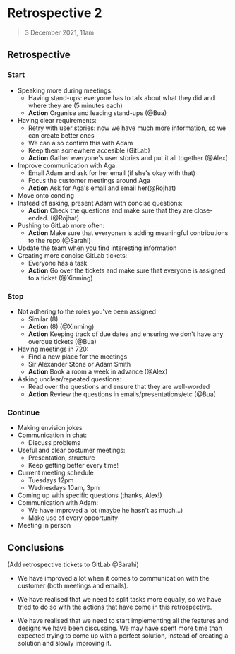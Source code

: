 # Retrospective 2

> 3 December 2021, 11am

## Retrospective

### Start

- Speaking more during meetings:
  - Having stand-ups: everyone has to talk about what they did and where they are (5 minutes each)
  - **Action** Organise and leading stand-ups (@Bua)
- Having clear requirements:
  - Retry with user stories: now we have much more information, so we can create better ones
  - We can also confirm this with Adam
  - Keep them somewhere accesible (GitLab)
  - **Action** Gather everyone's user stories and put it all together (@Alex)
- Improve communication with Aga:
  - Email Adam and ask for her email (if she's okay with that)
  - Focus the customer meetings around Aga
  - **Action** Ask for Aga's email and email her(@Rojhat)
- Move onto conding
- Instead of asking, present Adam with concise questions:
  - **Action** Check the questions and make sure that they are close-ended. (@Rojhat)
- Pushing to GitLab more often:
  - **Action** Make sure that everyonen is adding meaningful contributions to the repo (@Sarahi)
- Update the team when you find interesting information
- Creating more concise GitLab tickets:
  - Everyone has a task
  - **Action** Go over the tickets and make sure that everyone is assigned to a ticket (@Xinming)

### Stop

- Not adhering to the roles you've been assigned
  - Similar (8)
  - **Action** (8) (@Xinming)
  - **Action** Keeping track of due dates and ensuring we don't have any overdue tickets (@Bua)
- Having meetings in 720:
  - Find a new place for the meetings
  - Sir Alexander Stone or Adam Smith
  - **Action** Book a room a week in advance (@Alex)
- Asking unclear/repeated questions:
  - Read over the questions and ensure that they are well-worded
  - **Action** Review the questions in emails/presentations/etc (@Bua)

### Continue

- Making envision jokes
- Communication in chat:
  - Discuss problems
- Useful and clear costumer meetings:
  - Presentation, structure
  - Keep getting better every time!
- Current meeting schedule
  - Tuesdays 12pm
  - Wednesdays 10am, 3pm
- Coming up with specific questions (thanks, Alex!)
- Communication with Adam:
  - We have improved a lot (maybe he hasn't as much...)
  - Make use of every opportunity
- Meeting in person

## Conclusions

(Add retrospective tickets to GitLab @Sarahi)

- We have improved a lot when it comes to communication with the customer (both meetings and emails).

- We have realised that we need to split tasks more equally, so we have tried to do so with the actions that have come in this retrospective.

- We have realised that we need to start implementing all the features and designs we have been discussing. We may have spent more time than expected trying to come up with a perfect solution, instead of creating a solution and slowly improving it.

